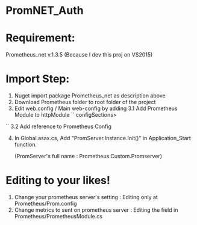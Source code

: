 # PromNET_Auth

# Requirement:
Prometheus_net v.1.3.5 (Because I dev this proj on VS2015)

# Import Step:
1. Nuget import package Prometheus_net as description above
2. Download Prometheus folder to root folder of the project 
3. Edit web.config / Main web-config by adding
   3.1 Add Prometheus Module to httpModule
   ``
   configSections>
    <section name="PromSet"
         type="System.Configuration.DictionarySectionHandler"/>
  </configSections>
  <PromSet configSource ="Prometheus\Prom.config" />
   ``
   3.2 Add reference to Prometheus Config
   
4. In Global.asax.cs, Add "PromServer.Instance.Init()" in Application_Start function.
   
   (PromServer's full name : Prometheus.Custom.Promserver)

# Editing to your likes!
1. Change your prometheus server's setting : Editing only at Prometheus/Prom.config
2. Change metrics to sent on prometheus server : Editing the field in Prometheus/PrometheusModule.cs
   
